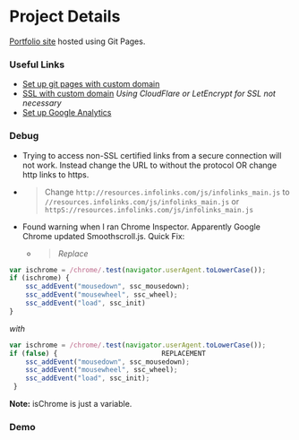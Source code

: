 # Project Details

[Portfolio site](https://yasinehsan.com/) hosted using Git Pages.


### Useful Links
- [Set up git pages with custom domain](https://medium.com/@kimcodes/setting-up-a-web-page-with-github-pages-f77d45573ab2)
- [SSL with custom domain](https://www.youtube.com/watch?v=UK5-nO4qK9g) *Using CloudFlare or LetEncrypt for SSL not necessary*
- [Set up Google Analytics](https://www.youtube.com/watch?v=mXcQ7rVn3ro)


### Debug
 * Trying to access non-SSL certified links from a secure connection will not work. Instead change the URL to without the protocol OR change http links to https.
  * > Change `http://resources.infolinks.com/js/infolinks_main.js` to `//resources.infolinks.com/js/infolinks_main.js` or `httpS://resources.infolinks.com/js/infolinks_main.js`

* Found warning when I ran Chrome Inspector. Apparently Google Chrome updated Smoothscroll.js. Quick Fix:
  * > *Replace*
 ```javascript
 var ischrome = /chrome/.test(navigator.userAgent.toLowerCase());
 if (ischrome) {
     ssc_addEvent("mousedown", ssc_mousedown);
     ssc_addEvent("mousewheel", ssc_wheel);
     ssc_addEvent("load", ssc_init)
 }
```
*with*
```Javascript
var ischrome = /chrome/.test(navigator.userAgent.toLowerCase());
if (false) {                          REPLACEMENT
	ssc_addEvent("mousedown", ssc_mousedown);
	ssc_addEvent("mousewheel", ssc_wheel);
	ssc_addEvent("load", ssc_init);
 }
 ```
 **Note:** isChrome is just a variable.



### Demo
